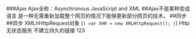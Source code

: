 ###Ajax
Ajax全称：Asynchronous JavaScript and XML
##Ajax不是某种变成语言
是一种无需重新加载整个网页的情况下能够更新部分网页的技术。
##同步
##异步
XMLhHttpRequest对象
(```)
    var XHR = new XMLHttpRequest();
(```)
Http 无状态服务 不建立持久的链接
123